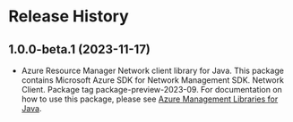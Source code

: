 # Release History

## 1.0.0-beta.1 (2023-11-17)

- Azure Resource Manager Network client library for Java. This package contains Microsoft Azure SDK for Network Management SDK. Network Client. Package tag package-preview-2023-09. For documentation on how to use this package, please see [Azure Management Libraries for Java](https://aka.ms/azsdk/java/mgmt).
